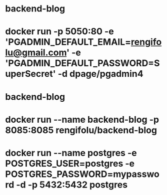 # backend-blog


# docker run -p 5050:80 -e 'PGADMIN_DEFAULT_EMAIL=rengifolu@gmail.com' -e 'PGADMIN_DEFAULT_PASSWORD=SuperSecret' -d dpage/pgadmin4

# backend-blog
# docker run --name backend-blog -p 8085:8085 rengifolu/backend-blog

# docker run --name postgres -e POSTGRES_USER=postgres -e POSTGRES_PASSWORD=mypassword -d -p 5432:5432 postgres

